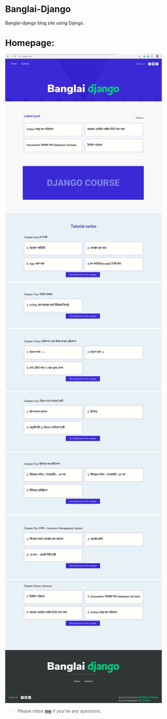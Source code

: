 # Banglai-Django

Banglai-django blog site using Django.

# Homepage:
![screenshot](images/1.png)
![screenshot](images/2.png)
![screenshot](images/3.png)
![screenshot](images/4.png)
![screenshot](images/5.png)
![screenshot](images/6.png)
![screenshot](images/7.png)
![screenshot](images/8.png)
![screenshot](images/9.png)
![screenshot](images/10.png)
![screenshot](images/11.png)


> Please inbox **[me](https://www.facebook.com/shoriot)** if you've any questions.